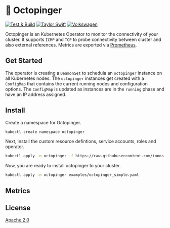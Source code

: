 # :octopus: Octopinger

[![Test & Build](https://github.com/ionos-cloud/octopinger/actions/workflows/main.yml/badge.svg)](https://github.com/ionos-cloud/octopinger/actions/workflows/main.yml)
[![Taylor Swift](https://img.shields.io/badge/secured%20by-taylor%20swift-brightgreen.svg)](https://twitter.com/SwiftOnSecurity)
[![Volkswagen](https://auchenberg.github.io/volkswagen/volkswargen_ci.svg?v=1)](https://github.com/auchenberg/volkswagen)

Octopinger is an Kubernetes Operator to monitor the connectivity of your cluster. It supports `ICMP` and `TCP` to probe connectivity between cluster and also external references. Metrics are exported via [Prometheus](https://prometheus.io/).

## Get Started

The operator is creating a `DeamonSet` to schedula an `octopinger` instance on all Kubernetes nodes. The `octopinger` instances get created with a `ConfigMap` that contains the current running nodes and configuration options. The `ConfigMap` is updated as instances are in the `running` phase and have an IP address assigned.

## Install

Create a namespace for Octopinger.

```bash
kubectl create namespace octopinger
```

Next, install the custom resource defintions, service accounts, roles and operator.

```bash
kubectl apply -n octopinger -f https://raw.githubusercontent.com/ionos-cloud/octopinger/v0.0.22/manifests/install.yaml
```

Now, you are ready to install octopinger to your cluster.

```bash
kubectl apply -n octopinger examples/octopinger_simple.yaml
```

## Metrics

<!-- * `octopinger_probe_health_total`
* `octopinger_probe_latency_max`
 `octopinger_probe_latency_avg`
  `octopinger_probe_latency_min`

 `octopinger_probe_stdv`

* 30 sec / 1 min
* define intervals for latency expecations... -->


## License

[Apache 2.0](/LICENSE)
